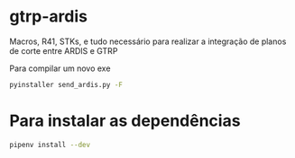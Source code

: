 # gtrp-ardis
Macros, R41, STKs, e tudo necessário para realizar a integração de planos de corte entre ARDIS e GTRP

Para compilar um novo exe
``` sh
pyinstaller send_ardis.py -F
```

# Para instalar as dependências
``` sh
pipenv install --dev
```